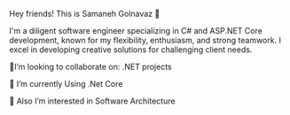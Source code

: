 Hey friends! This is Samaneh Golnavaz 👋 

I'm a diligent software engineer specializing in C# and ASP.NET Core development, known for my flexibility, enthusiasm, and strong teamwork. I excel in developing creative solutions for challenging client needs.

👯I’m looking to collaborate on: .NET projects

🌱 I’m currently Using .Net Core

👀 Also I’m interested in Software Architecture

